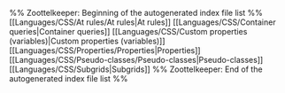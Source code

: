 %% Zoottelkeeper: Beginning of the autogenerated index file list  %%
 [[Languages/CSS/At rules/At rules|At rules]]
 [[Languages/CSS/Container queries|Container queries]]
 [[Languages/CSS/Custom properties (variables)|Custom properties (variables)]]
 [[Languages/CSS/Properties/Properties|Properties]]
 [[Languages/CSS/Pseudo-classes/Pseudo-classes|Pseudo-classes]]
 [[Languages/CSS/Subgrids|Subgrids]]
%% Zoottelkeeper: End of the autogenerated index file list  %%
